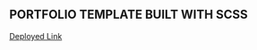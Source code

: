## PORTFOLIO TEMPLATE BUILT WITH SCSS

<a href='https://doe-temp.netlify.app/dist/index.html'>
Deployed Link
</a>